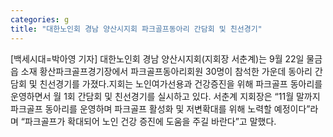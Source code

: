 ```yaml
---
categories: g
title: "대한노인회 경남 양산시지회 파크골프동아리 간담회 및 친선경기"
---
```

[백세시대=박아영 기자] 대한노인회 경남 양산시지회(지회장 서춘계)는 9월 22일 물금읍 소재 황산파크골프경기장에서 파크골프동아리회원 30명이 참석한 가운데 동아리 간담회 및 친선경기를 가졌다.지회는 노인여가선용과 건강증진을 위해 파크골프 동아리를 운영하면서 월 1회 간담회 및 친선경기를 실시하고 있다. 서춘계 지회장은 “11월 말까지 파크골프 동아리를 운영하며 파크골프 활성화 및 저변확대를 위해 노력할 예정이다”라며 “파크골프가 확대되어 노인 건강 증진에 도움을 주길 바란다”고 말했다.